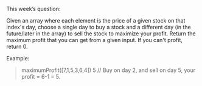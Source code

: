 This week’s question:

Given an array where each element is the price of a given stock on that index's day, choose a single day to buy a stock and a different day (in the future/later in the array) to sell the stock to maximize your profit. Return the maximum profit that you can get from a given input. If you can't profit, return 0.

Example:

> maximumProfit([7,1,5,3,6,4])
> 5 // Buy on day 2, and sell on day 5, your profit = 6-1 = 5.
